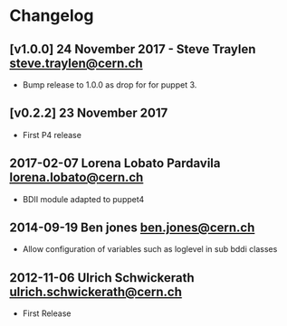 # Changelog

## [v1.0.0] 24 November 2017 - Steve Traylen <steve.traylen@cern.ch>

- Bump release to 1.0.0 as drop for for puppet 3.

## [v0.2.2] 23 November 2017

- First P4 release

## 2017-02-07 Lorena Lobato Pardavila <lorena.lobato@cern.ch>

- BDII module adapted to puppet4

## 2014-09-19 Ben jones <ben.jones@cern.ch>

- Allow configuration of variables such as loglevel in sub bddi classes

## 2012-11-06 Ulrich Schwickerath <ulrich.schwickerath@cern.ch>

- First Release

